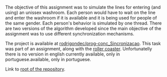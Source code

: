 The objective of this assignment was to simulate the lines for entering (and using) an unissex washroom. Each person would have to wait on the line and enter the washroom if it is available and it is being used for people of the same gender. Each person's behavior is simulated by one thread. There are two versions of the algorithm developed since the main objective of the assignment was to use different synchronization mechanisms.

The project is available at [rodrigondec/prog-conc_Sincronizacao](https://github.com/rodrigondec/prog-conc_Sincronizacao/tree/master/banheiro_unissex). This task was part of an assignment, along with the [roller coaster](../RollerCoaster). Unfortunatelly there is no version in english currently available, only in portuguese.available, only in portuguese.

Link to [root of the repository](https://github.com/rodrigondec/prog-conc_Sincronizacao).